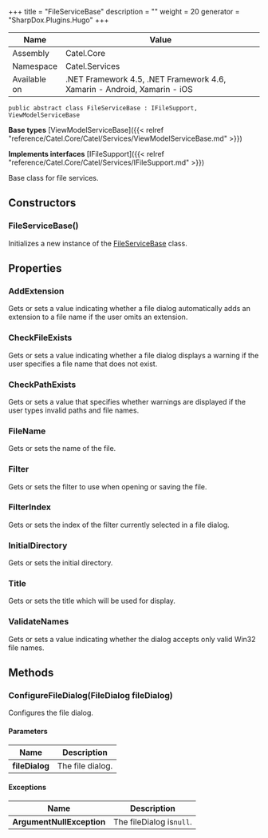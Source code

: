 

+++
title = "FileServiceBase" 
description = ""
weight = 20
generator = "SharpDox.Plugins.Hugo"
+++

Name|Value
---|---
Assembly|Catel.Core
Namespace|Catel.Services
Available on|.NET Framework 4.5, .NET Framework 4.6, Xamarin - Android, Xamarin - iOS

```
public abstract class FileServiceBase : IFileSupport, ViewModelServiceBase
```

**Base types**
[ViewModelServiceBase]({{< relref "reference/Catel.Core/Catel/Services/ViewModelServiceBase.md" >}})

**Implements interfaces**
[IFileSupport]({{< relref "reference/Catel.Core/Catel/Services/IFileSupport.md" >}})

Base class for file services.

## Constructors

### FileServiceBase()

Initializes a new instance of the [FileServiceBase](#) class.

## Properties

### AddExtension

Gets or sets a value indicating whether a file dialog automatically adds an extension to a file name if the user omits an extension.

### CheckFileExists

Gets or sets a value indicating whether a file dialog displays a warning if the user specifies a file name that does not exist.

### CheckPathExists

Gets or sets a value that specifies whether warnings are displayed if the user types invalid paths and file names.

### FileName

Gets or sets the name of the file.

### Filter

Gets or sets the filter to use when opening or saving the file.

### FilterIndex

Gets or sets the index of the filter currently selected in a file dialog.

### InitialDirectory

Gets or sets the initial directory.

### Title

Gets or sets the title which will be used for display.

### ValidateNames

Gets or sets a value indicating whether the dialog accepts only valid Win32 file names.

## Methods

### ConfigureFileDialog(FileDialog fileDialog)

Configures the file dialog.

#### Parameters

Name|Description
---|---
**fileDialog**|The file dialog.

#### Exceptions

Name|Description
---|---
**ArgumentNullException**|The fileDialog is`null`.

